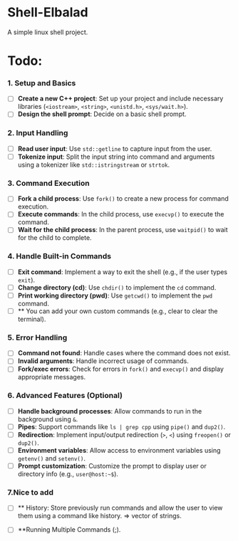 # Shell-Elbalad
A simple linux shell project.

# Todo:
### **1. Setup and Basics**
- [ ] **Create a new C++ project**: Set up your project and include necessary libraries (`<iostream>`, `<string>`, `<unistd.h>`, `<sys/wait.h>`).
- [ ] **Design the shell prompt**: Decide on a basic shell prompt.

### **2. Input Handling**
- [ ] **Read user input**: Use `std::getline` to capture input from the user.
- [ ] **Tokenize input**: Split the input string into command and arguments using a tokenizer like `std::istringstream` or `strtok`.

### **3. Command Execution**
- [ ] **Fork a child process**: Use `fork()` to create a new process for command execution.
- [ ] **Execute commands**: In the child process, use `execvp()` to execute the command.
- [ ] **Wait for the child process**: In the parent process, use `waitpid()` to wait for the child to complete.

### **4. Handle Built-in Commands**
- [ ] **Exit command**: Implement a way to exit the shell (e.g., if the user types `exit`).
- [ ] **Change directory (cd)**: Use `chdir()` to implement the `cd` command.
- [ ] **Print working directory (pwd)**: Use `getcwd()` to implement the `pwd` command.
- [ ] ** You can add your own custom commands (e.g., clear to clear the terminal).

### **5. Error Handling**
- [ ] **Command not found**: Handle cases where the command does not exist.
- [ ] **Invalid arguments**: Handle incorrect usage of commands.
- [ ] **Fork/exec errors**: Check for errors in `fork()` and `execvp()` and display appropriate messages.

### **6. Advanced Features (Optional)**
- [ ] **Handle background processes**: Allow commands to run in the background using `&`.
- [ ] **Pipes**: Support commands like `ls | grep cpp` using `pipe()` and `dup2()`.
- [ ] **Redirection**: Implement input/output redirection (`>`, `<`) using `freopen()` or `dup2()`.
- [ ] **Environment variables**: Allow access to environment variables using `getenv()` and `setenv()`.
- [ ] **Prompt customization**: Customize the prompt to display user or directory info (e.g., `user@host:~$`).

### **7.Nice to add**
-[ ] ** History: Store previously run commands and allow the user to view them using a command like history. => vector of strings.
-[ ] **Running Multiple Commands (;).


